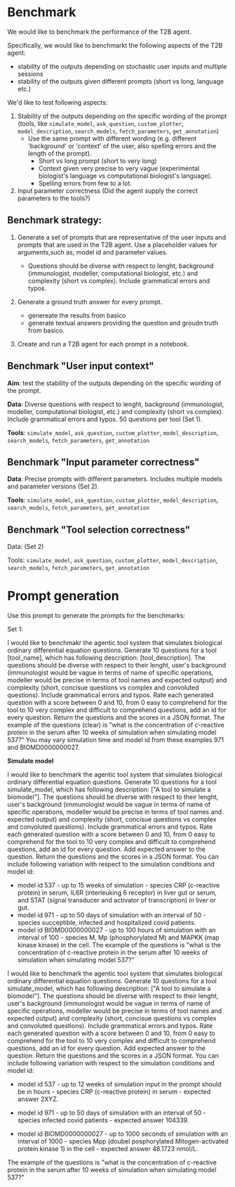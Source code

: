 # Benchmark

We would like to benchmark the performance of the T2B agent.

Specifically, we would like to benchmarkt the following aspects of the T2B agent:

* stability of the outputs depending on stochastic user inputs and multiple sessions
* stability of the outputs given different prompts (short vs long, language etc.)

We'd like to test following aspects:
1. Stability of the outputs depending on the specific wording of the prompt (tools, like `simulate_model`, `ask_question`, `custom_plotter`, `model_description`, `search_models`, `fetch_parameters`, `get_annotation`)
    * Use the same prompt with different wording (e.g. different 'background' or 'context' of the user, also spelling errors and the length of the prompt).
        * Short vs long prompt (short to very long)
        * Context given very precise to very vague (experimental biologist's language vs computational biologist's language).
        * Spelling errors from few to a lot.
2. Input parameter correctness (Did the agent supply the correct parameters to the tools?) 

## Benchmark strategy:

1. Generate a set of prompts that are representative of the user inputs and prompts that are used in the T2B agent. Use a placeholder values for arguments,such as, model id and parameter values.
    * Questions should be diverse with respect to lenght, background (immunologist, modeller, computational biologist, etc.) and complexity (short vs complex). Include grammatical errors and typos.

2. Generate a ground truth answer for every prompt.
    * genereate the results from basico
    * generate textual answers providing the question and groudn truth from basico.

3. Create and run a T2B agent for each prompt in a notebook.

## Benchmark "User input context" 
**Aim**: test the stability of the outputs depending on the specific wording of the prompt.

**Data**: Diverse questions with respect to lenght, background (immunologist, modeller, computational biologist, etc.) and complexity (short vs complex). Include grammatical errors and typos. 50 questions per tool (Set 1).

**Tools**: `simulate_model`, `ask_question`, `custom_plotter`, `model_description`, `search_models`, `fetch_parameters`, `get_annotation`

## Benchmark "Input parameter correctness" 
**Data**: Precise prompts with different parameters. Includes multiple models and parameter versions (Set 2).

**Tools**: `simulate_model`, `ask_question`, `custom_plotter`, `model_description`, `search_models`, `fetch_parameters`, `get_annotation`


## Benchmark "Tool selection correctness" 
Data: (Set 2)

Tools: `simulate_model`, `ask_question`, `custom_plotter`, `model_description`, `search_models`, `fetch_parameters`, `get_annotation`


# Prompt generation

Use this prompt to generate the prompts for the benchmarks:

Set 1:

I would like to benchmakr the agentic tool system that simulates biological ordinary differential equation questions. Generate 10 questions for a tool [tool_name], which has following description: [tool_description]. The questions should be diverse with respect to their lenght, user's background (immunologist would be vague in terms of name of specific operations, modeller would be precise in terms of tool names and expected output) and complexity (short, concisue questions vs complex and convoluted questions). Include grammatical errors and typos. Rate each generated question with a score between 0 and 10, from 0 easy to comprehend for the tool to 10 very complex and difficult to comprehend questions, add an id for every question. Return the questions and the scores in a JSON format. The example of the questions (clear) is "what is the concentration of c-reactive protein in the serum after 10 weeks of simulation when simulating model 537?" You may vary simulation time and model id from these examples 971 and BIOMD0000000027.


**Simulate model**

I would like to benchmark the agentic tool system that simulates biological ordinary differential equation questions. Generate 10 questions for a tool simulate_model, which has following description: ["A tool to simulate a biomodel"]. The questions should be diverse with respect to their lenght, user's background (immunologist would be vague in terms of name of specific operations, modeller would be precise in terms of tool names and expected output) and complexity (short, concisue questions vs complex and convoluted questions). Include grammatical errors and typos. Rate each generated question with a score between 0 and 10, from 0 easy to comprehend for the tool to 10 very complex and difficult to comprehend questions, add an id for every question. Add expected answer to the question. Return the questions and the scores in a JSON format.
You can include following variation with respect to the simulation conditions and model id:
* model id 537 - up to 15 weeks of simulation - species CRP (c-reactive protein) in serum, IL6R (interleuking 6 receptor) in liver gut or serum, and STAT (signal transducer and activator of transcription) in liver or gut.
* model id 971 - up to 50 days of simulation with an interval of 50 - species succeptible, infected and hospitalized covid patients.
* model id BIOMD0000000027 - up to 100 hours of simulation with an interval of 100 - species M, Mp (phosphorylated M) and MAPKK (map kinase kinase) in the cell.
 The example of the questions is "what is the concentration of c-reactive protein in the serum after 10 weeks of simulation when simulating model 537?" 

 I would like to benchmark the agentic tool system that simulates biological ordinary differential equation questions. Generate 10 questions for a tool simulate_model, which has following description: ["A tool to simulate a biomodel"]. The questions should be diverse with respect to their lenght, user's background (immunologist would be vague in terms of name of specific operations, modeller would be precise in terms of tool names and expected output) and complexity (short, concisue questions vs complex and convoluted questions). Include grammatical errors and typos. Rate each generated question with a score between 0 and 10, from 0 easy to comprehend for the tool to 10 very complex and difficult to comprehend questions, add an id for every question. Add expected answer to the question. Return the questions and the scores in a JSON format.
You can include following variation with respect to the simulation conditions and model id:
* model id 537 - up to 12 weeks of simulation input in the prompt should be in hours - species CRP (c-reactive protein) in serum - expected answer 2XYZ.

* model id 971 - up to 50 days of simulation with an interval of 50 - species infected covid patients - expected answer 104339.

* model id BIOMD0000000027 - up to 1000 seconds of simulation with an interval of 1000 - species Mpp (doubel posphorylated Mitogen-activated protein kinase 1) in the cell - expected answer 48.1723 nmol/L.

 The example of the questions is "what is the concentration of c-reactive protein in the serum after 10 weeks of simulation when simulating model 537?" 